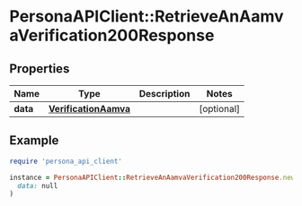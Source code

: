 # PersonaAPIClient::RetrieveAnAamvaVerification200Response

## Properties

| Name | Type | Description | Notes |
| ---- | ---- | ----------- | ----- |
| **data** | [**VerificationAamva**](VerificationAamva.md) |  | [optional] |

## Example

```ruby
require 'persona_api_client'

instance = PersonaAPIClient::RetrieveAnAamvaVerification200Response.new(
  data: null
)
```

